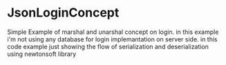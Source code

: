 # JsonLoginConcept
Simple Example of marshal and unarshal concept on login. in this example i'm not using any database for login implemantation on server side. in this code example just showing the flow of serialization and deserialization using newtonsoft library
